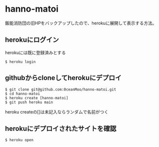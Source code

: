 # hanno-matoi

飯能消防団の旧HPをバックアップしたので、herokuに展開して表示する方法。


## herokuにログイン
herokuには既に登録済みとする

```
$ heroku login
```

## githubからcloneしてherokuにデプロイ
```
$ git clone git@github.com:0ceanMoo/hanno-matoi.git
$ cd hanno-matoi
$ heroku create [hanno-matoi]
$ git push heroku main
```

heroku createの[]は未記入ならランダムで名前がつく


## herokuにデプロイされたサイトを確認
```
$ heroku open
```
